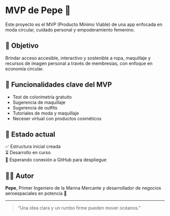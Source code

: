 # MVP de Pepe 🚀

Este proyecto es el MVP (Producto Mínimo Viable) de una app enfocada en moda circular, cuidado personal y empoderamiento femenino.

## 🌟 Objetivo

Brindar acceso accesible, interactivo y sostenible a ropa, maquillaje y recursos de imagen personal a través de membresías, con enfoque en economía circular.

## 🧩 Funcionalidades clave del MVP

- Test de colorimetría gratuito
- Sugerencia de maquillaje
- Sugerencia de outfits
- Tutoriales de moda y maquillaje
- Neceser virtual con productos cosméticos

## 🚧 Estado actual

✅ Estructura inicial creada  
⏳ Desarrollo en curso  
📌 Esperando conexión a GitHub para despliegue

## 👨‍💻 Autor

**Pepe**, Primer Ingeniero de la Marina Mercante y desarrollador de negocios aeroespaciales en potencia 🚀

---

> “Una idea clara y un rumbo firme pueden mover océanos.”

